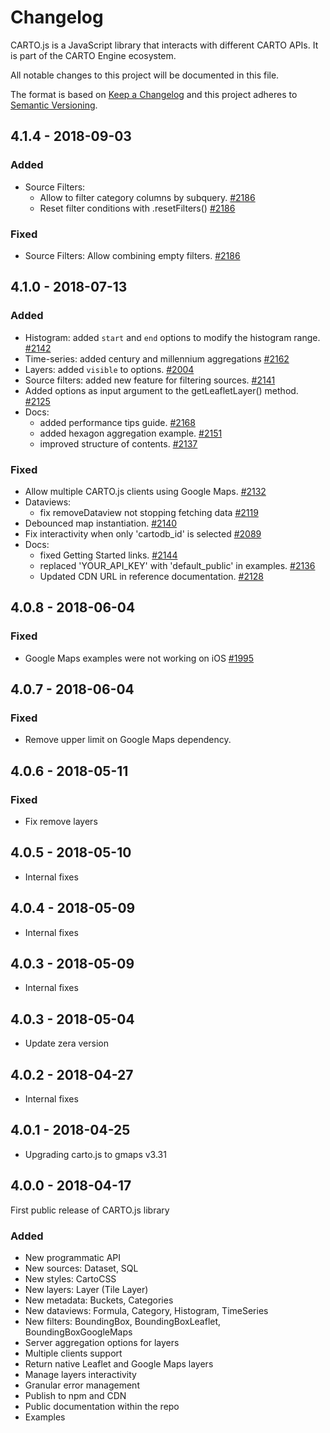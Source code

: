 # Changelog

CARTO.js is a JavaScript library that interacts with different CARTO APIs. It is part of the CARTO Engine ecosystem.

All notable changes to this project will be documented in this file.

The format is based on [Keep a Changelog](http://keepachangelog.com/en/1.0.0/)
and this project adheres to [Semantic Versioning](http://semver.org/spec/v2.0.0.html).

## 4.1.4 - 2018-09-03

### Added
- Source Filters:
    - Allow to filter category columns by subquery. [#2186](https://github.com/CartoDB/carto.js/issues/2186)
    - Reset filter conditions with .resetFilters() [#2186](https://github.com/CartoDB/carto.js/issues/2186)

### Fixed
- Source Filters: Allow combining empty filters.  [#2186](https://github.com/CartoDB/carto.js/issues/2186)

## 4.1.0 - 2018-07-13

### Added
- Histogram: added `start` and `end` options to modify the histogram range. [#2142](https://github.com/CartoDB/carto.js/issues/2142)
- Time-series: added century and millennium aggregations [#2162](https://github.com/CartoDB/carto.js/issues/2162)
- Layers: added `visible` to options. [#2004](https://github.com/CartoDB/carto.js/issues/2004)
- Source filters: added new feature for filtering sources. [#2141](https://github.com/CartoDB/carto.js/issues/2141)
- Added options as input argument to the getLeafletLayer() method. [#2125](https://github.com/CartoDB/carto.js/issues/2125)
- Docs:
    - added performance tips guide. [#2168](https://github.com/CartoDB/carto.js/issues/2168)
    - added hexagon aggregation example. [#2151](https://github.com/CartoDB/carto.js/pull/2151)
    - improved structure of contents. [#2137](https://github.com/CartoDB/carto.js/pull/2137)

### Fixed
- Allow multiple CARTO.js clients using Google Maps. [#2132](https://github.com/CartoDB/carto.js/issues/2132)
- Dataviews:
    - fix removeDataview not stopping fetching data [#2119](https://github.com/CartoDB/carto.js/issues/2119)
- Debounced map instantiation. [#2140](https://github.com/CartoDB/carto.js/issues/2140)
- Fix interactivity when only 'cartodb_id' is selected [#2089](https://github.com/CartoDB/carto.js/issues/2089)
- Docs:
    - fixed Getting Started links. [#2144](https://github.com/CartoDB/carto.js/pull/2144)
    - replaced 'YOUR_API_KEY' with 'default_public' in examples. [#2136](https://github.com/CartoDB/carto.js/pull/2136)
    - Updated CDN URL in reference documentation. [#2128](https://github.com/CartoDB/carto.js/pull/2128)

## 4.0.8 - 2018-06-04

### Fixed

- Google Maps examples were not working on iOS [#1995](https://github.com/CartoDB/carto.js/issues/1995)

## 4.0.7 - 2018-06-04

### Fixed
- Remove upper limit on Google Maps dependency.

## 4.0.6 - 2018-05-11

### Fixed
- Fix remove layers

## 4.0.5 - 2018-05-10

- Internal fixes

## 4.0.4 - 2018-05-09

- Internal fixes

## 4.0.3 - 2018-05-09

- Internal fixes

## 4.0.3 - 2018-05-04

- Update zera version

## 4.0.2 - 2018-04-27

- Internal fixes

## 4.0.1 - 2018-04-25

- Upgrading carto.js to gmaps v3.31

## 4.0.0 - 2018-04-17

First public release of CARTO.js library

### Added
- New programmatic API
- New sources: Dataset, SQL
- New styles: CartoCSS
- New layers:  Layer (Tile Layer)
- New metadata: Buckets, Categories
- New dataviews: Formula, Category, Histogram, TimeSeries
- New filters: BoundingBox, BoundingBoxLeaflet, BoundingBoxGoogleMaps
- Server aggregation options for layers
- Multiple clients support
- Return native Leaflet and Google Maps layers
- Manage layers interactivity
- Granular error management
- Publish to npm and CDN
- Public documentation within the repo
- Examples
